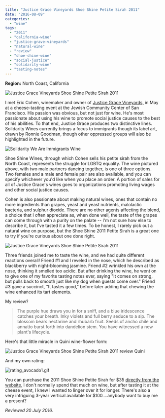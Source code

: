 ```yaml
---
title: "Justice Grace Vineyards Shoe Shine Petite Sirah 2011"
date: "2016-08-09"
categories: 
  - "wine"
tags: 
  - "2011"
  - "california-wine"
  - "justice-grave-vineyards"
  - "natural-wine"
  - "review"
  - "shoe-shine-wine"
  - "social-justice"
  - "solidarity-wine"
  - "tasting-notes"
---
```



**Region:** North Coast, California

![Justice Grace Vineyards Shoe Shine Petite Sirah 2011](http://s3.amazonaws.com/thegourmez-wpmedia/2016/08/ShoeShineWine_01-333x500.jpg)

I met Eric Cohen, winemaker and owner of [Justice Grace Vineyards,](http://www.justicegrace.com/) in May at a cheese-tasting event at the Jewish Community Center of San Francisco. His passion was obvious, but not just for wine. He's most passionate about using his wine to promote social justice causes to the best of his abilities. To that end, Justice Grace produces two distinctive lines. Solidarity Wines currently brings a focus to immigrants though its label art, drawn by Ronnie Goodman, though other oppressed groups will also be highlighted in the future.

![Solidarity We Are Immigrants Wine](http://s3.amazonaws.com/thegourmez-wpmedia/2016/08/solidarity.png)

Shoe Shine Wines, through which Cohen sells his petite sirah from the North Coast, represents the struggle for LGBTQ equality. The wine pictured above, with two male partners dancing together, is one of three options. Two females and a male and female pair are also available, and you can specify whichever you'd like when you place an order. A portion of sales for all of Justice Grace's wines goes to organizations promoting living wages and other social justice causes.

Cohen is also passionate about making natural wines, ones that contain no more ingredients than grapes, yeast and yeast nutrients, malolactic bacteria, and sulphur dioxide. There are no other agents affecting the blend, a choice that I often appreciate as, when done well, the taste of the grapes can come through with a purity on the palate -- I'm not sure how else to describe it, but I've tasted it a few times. To be honest, I rarely pick out a natural wine on purpose, but the Shoe Shine 2011 Petite Sirah is a great one to try if you're curious about one done right.

![Justice Grace Vineyards Shoe Shine Petite Sirah 2011](http://s3.amazonaws.com/thegourmez-wpmedia/2016/08/ShoeShineWine_02-358x500.jpg)

Three friends joined me to taste the wine, and we had quite different reactions overall! Friend #1 and I reveled in the nose, which he described as blackberry with night-blooming jasmine. Friend #2 wrinkled his own at the nose, thinking it smelled too acidic. But after drinking the wine, he went on to give one of my favorite tasting notes ever, saying "It comes on strong, but pulls back to smooth just like my dog when guests come over." Friend #3 gave a succinct, "It tastes good," before later adding that chewing the wine enhanced its tart elements.

My review?

> The purple hue draws you in for a sniff, and a blue iridescence catches your breath. Inky violets and full berry seduce to a sip. The blossom bears nectarine and rhubarb fruit. Seeds of ancho chile and annatto burst forth into dandelion stem. You have witnessed a new plant's lifecycle.

Here's that little miracle in Quini wine-flower form:

![Justice Grace Vineyards Shoe Shine Petite Sirah 2011 review Quini](http://s3.amazonaws.com/thegourmez-wpmedia/2016/08/Shoe-Shine-quini-500x324.jpg)

And my own rating:

![rating_avocado1.gif](http://s3.amazonaws.com/thegourmez-wpmedia/2010/11/rating_avocado11.gif)

You can purchase the 2011 Shoe Shine Petite Sirah for $35 [directly from the website.](http://www.justicegrace.com/order-1/) I don't normally spend that much on wine, but after tasting it at the cheese event, I knew I wanted to linger over it for longer. There's also a very intriguing 3-year vertical available for $100….anybody want to buy me a present?

_Reviewed 20 July 2016._
